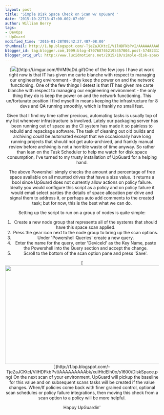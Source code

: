 ```yaml
---
layout: post
title: 'Simple Disk Space Check on Scan w/ UpGuard '
date: '2015-10-22T13:47:00.002-07:00'
author: William Berry
tags:
- DevOps
- UpGuard
modified_time: '2016-01-28T09:42:27.487-08:00'
thumbnail: http://1.bp.blogspot.com/-TjeZaJCKtcI/VilHDFkbPvI/AAAAAAAAAbk/xuIHtdElh0o/s72-c/DiskSpace.png
blogger_id: tag:blogger.com,1999:blog-4707687462195457004.post-5748231254014322672
blogger_orig_url: http://www.lucidmotions.net/2015/10/simple-disk-space-check-w-UpGuard.html
---
```


<div class="separator" style="clear: both; text-align: center;">[<img 
border="0" src="http://i.imgur.com/9VM9qDd.gif" 
/>](http://i.imgur.com/9VM9qDd.gif)One of the few joys I have at work right 
now is that IT has given me carte blanche with respect to managing our 
engineering environment - they keep the power on and the network functioning.  
One of the few things I detest is that IT has given me carte blanche with 
respect to managing our engineering environment - the only thing they do is 
keep the power on and the network functioning.  This un/fortunate position I 
find myself in means keeping the infrastructure for 8 devs and QA running 
smoothly, which is frankly no small feat. 

Given that I find my time rather precious, automating tasks is usually top of 
my list whenever infrastructure is involved.  Lately our packaging server has 
been running out of space as the CI system has made it so painless to rebuild 
and repackage software.  The task of cleaning out old builds and archiving 
*could* be automated except that we occasionally have long running projects 
that should not get auto-archived, and frankly manual review before archiving 
is not a horrible waste of time anyway.  So rather than lean on the Task 
Scheduler to help me watch for disk space consumption, I've turned to my 
trusty installation of UpGuard for a helping hand. 

<script 
src="https://gist.github.com/WilliamBerryiii/6d91620b8a2ce54614f9.js"></script> 
The above Powershell simply checks the amount and percentage of free space 
available on all mounted drives that have a size value.  It returns a bool 
since UpGuard does not currently allow actions on policy failure.  Ideally you 
would configure this script as a policy and on policy failure it would email 
select parties the details of space allocation per drive and signal them to 
address it, or perhaps auto add comments to the created task; but for now, 
this is the best what we can do. 

Setting up the script to run on a group of nodes is quite simple: 

1. Create a new node group that represents all of the systems that should have 
this space scan applied. 
1. Press the gear icon next to the node group to bring up the scan options. 
1. Under 'Powershell Queries' create a new query. 
1. Enter the name for the query, enter 'DeviceId' as the Key Name, paste the 
Powershell into the Query section and accept the change. 
1. Scroll to the bottom of the scan option pane and press 'Save'. 
<div class="separator" style="clear: both; text-align: center;">[<img 
border="0" height="322" 
src="http://1.bp.blogspot.com/-TjeZaJCKtcI/VilHDFkbPvI/AAAAAAAAAbk/xuIHtdElh0o/s640/DiskSpace.png" 
width="640" 
/>](http://1.bp.blogspot.com/-TjeZaJCKtcI/VilHDFkbPvI/AAAAAAAAAbk/xuIHtdElh0o/s1600/DiskSpace.png) 
On the next scan of your environment, UpGuard will pickup the baseline for 
this value and on subsequent scans tasks will be created if the value changes. 
 When/If policies come back with finer grained control, optional scan 
schedules or policy failure integrations, then moving this check from a scan 
option to a policy will be more helpful. 

Happy UpGuardin' 